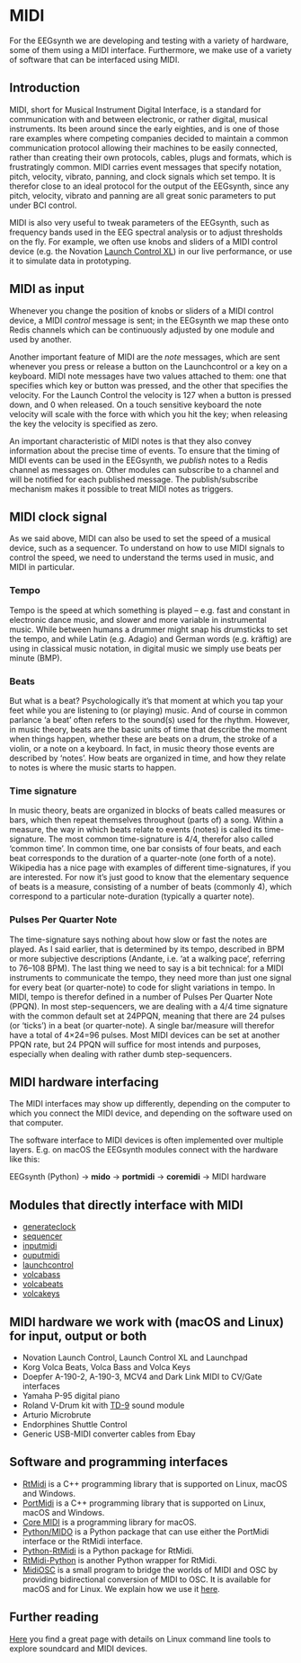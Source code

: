 # MIDI

For the EEGsynth we are developing and testing with a variety of hardware, some of them using a MIDI interface. Furthermore, we make use of a variety of software that can be interfaced using MIDI.

## Introduction

MIDI, short for Musical Instrument Digital Interface, is a standard for communication with and between electronic,  or rather digital, musical instruments. Its been around since the early eighties, and is one of those rare examples where competing companies decided to maintain a common communication protocol allowing their machines to be easily connected, rather than creating their own protocols, cables, plugs and formats, which is frustratingly common. MIDI carries event messages that specify notation, pitch, velocity, vibrato, panning, and clock signals which set tempo. It is therefor close to an ideal protocol for the output of the EEGsynth, since any pitch, velocity, vibrato and panning are all great sonic parameters to put under BCI control.

MIDI is also very useful to tweak parameters of the EEGsynth, such as frequency bands used in the EEG spectral analysis or to adjust thresholds on the fly. For example, we often use knobs and sliders of a MIDI control device (e.g. the Novation [Launch Control XL](https://novationmusic.com/launch/launch-control-xl)) in our live performance, or use it to simulate data in prototyping.

## MIDI as input

Whenever you change the position of knobs or sliders of a MIDI control device, a MIDI _control_ message is sent; in the EEGsynth we map these onto Redis channels which can be continuously adjusted by one module and used by another.

Another important feature of MIDI are the _note_ messages, which are sent whenever you press or release a button on the Launchcontrol or a key on a keyboard. MIDI note messages have two values attached to them: one that specifies which key or button was pressed, and the other that specifies the velocity. For the Launch Control the velocity is 127 when a button is pressed down, and 0 when released. On a touch sensitive keyboard the note velocity will scale with the force with which you hit the key; when releasing the key the velocity is specified as zero.

An important characteristic of MIDI notes is that they also convey information about the precise time of events. To ensure that the timing of MIDI events can be used in the EEGsynth, we _publish_ notes to a Redis channel as messages on. Other modules can subscribe to a channel and will be notified for each published message. The publish/subscribe mechanism makes it possible to treat MIDI notes as triggers.

## MIDI clock signal

As we said above, MIDI can also be used to set the speed of a musical device, such as a sequencer. To understand on how to use MIDI signals to control the speed, we need to understand the terms used in music, and MIDI in particular.

### Tempo

Tempo is the speed at which something is played – e.g. fast and constant in electronic dance music, and slower and more variable in instrumental music. While between humans a drummer might snap his drumsticks to set the tempo, and while Latin (e.g. Adagio) and German words (e.g. kräftig) are using in classical music notation, in digital music we simply use beats per minute (BMP).

### Beats

But what is a beat? Psychologically it’s that moment at which you tap your feet while you are listening to (or playing) music. And of course in common parlance ‘a beat’ often refers to the sound(s) used for the rhythm. However, in music theory, beats are the basic units of time that describe the moment when things happen, whether these are beats on a drum, the stroke of a violin, or a note on a keyboard. In fact, in music theory those events are described by ‘notes’. How beats are organized in time, and how they relate to notes is where the music starts to happen.

### Time signature

In music theory, beats are organized in blocks of beats called measures or bars, which then repeat themselves throughout (parts of) a song. Within a measure, the way in which beats relate to events (notes) is called its time-signature. The most common time-signature is 4/4, therefor also called ‘common time’. In common time, one bar consists of four beats, and each beat corresponds to the duration of a quarter-note (one forth of a note). Wikipedia has a nice page with examples of different time-signatures, if you are interested. For now it’s just good to know that the elementary sequence of beats is a measure, consisting of a number of beats (commonly 4), which
correspond to a particular note-duration (typically a quarter note).

### Pulses Per Quarter Note

The time-signature says nothing about how slow or fast the notes are played. As I said earlier, that is determined by its tempo, described in BPM or more subjective descriptions (Andante, i.e. ‘at a walking pace’, referring to 76–108 BPM). The last thing we need to say is a bit technical: for a MIDI instruments to communicate the tempo, they need more than just one signal for every beat (or quarter-note) to code for slight variations in tempo. In MIDI, tempo is therefor defined in a number of Pulses Per Quarter Note (PPQN). In most step-sequencers, we are dealing with a 4/4 time signature with the common default set at 24PPQN, meaning that there are 24 pulses (or ‘ticks’) in a beat (or quarter-note). A single bar/measure will therefor have a total of 4×24=96 pulses. Most MIDI devices can be set at another PPQN rate, but 24 PPQN will suffice for most intends and purposes, especially when dealing with rather dumb step-sequencers.

## MIDI hardware interfacing

The MIDI interfaces may show up differently, depending on the computer to which you connect the MIDI device, and depending on the software used on that computer.

The software interface to MIDI devices is often implemented over multiple layers. E.g. on macOS the EEGsynth modules connect with the hardware like this:

EEGsynth (Python) &rarr; **mido** &rarr; **portmidi** &rarr; **coremidi** &rarr; MIDI hardware

## Modules that directly interface with MIDI

- [generateclock](../module/generateclock)
- [sequencer](../module/sequencer)
- [inputmidi](../module/inputmidi)
- [ouputmidi](../module/ouputmidi)
- [launchcontrol](../module/launchcontrol)
- [volcabass](../module/volcabass)
- [volcabeats](../module/volcabeats)
- [volcakeys](../module/volcakeys)

## MIDI hardware we work with (macOS and Linux) for input, output or both

- Novation Launch Control, Launch Control XL and Launchpad
- Korg Volca Beats, Volca Bass and Volca Keys
- Doepfer A-190-2, A-190-3, MCV4 and Dark Link MIDI to CV/Gate interfaces
- Yamaha P-95 digital piano
- Roland V-Drum kit with [TD-9](https://www.roland.com/us/products/td-9/) sound module
- Arturio Microbrute
- Endorphines Shuttle Control
- Generic USB-MIDI converter cables from Ebay

## Software and programming interfaces

- [RtMidi](https://www.music.mcgill.ca/~gary/rtmidi/) is a C++ programming library that is supported on Linux, macOS and Windows.
- [PortMidi](http://portmedia.sourceforge.net/portmidi/) is a C++ programming library that is supported on Linux, macOS and Windows.
- [Core MIDI](https://developer.apple.com/library/ios/documentation/MusicAudio/Reference/CACoreMIDIRef/) is a programming library for macOS.
- [Python/MIDO](https://mido.readthedocs.org) is a Python package that can use either the PortMidi interface or the RtMidi interface.
- [Python-RtMidi](https://pypi.python.org/pypi/python-rtmidi) is a Python package for RtMidi.
- [RtMidi-Python](https://pypi.python.org/pypi/rtmidi-python) is another Python wrapper for RtMidi.
- [MidiOSC](https://github.com/jstutters/MidiOSC) is a small program to bridge the worlds of MIDI and OSC by providing bidirectional conversion of MIDI to OSC. It is available for macOS and for Linux. We explain how we use it [here](midiosc.md).


## Further reading

[Here](http://tedfelix.com/linux/linux-midi.html) you find a great page with details on Linux command line tools to explore soundcard and MIDI devices.
